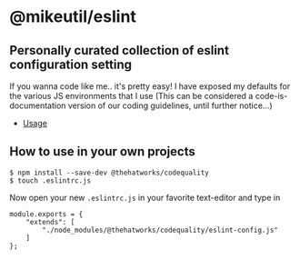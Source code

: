 # @mikeutil/eslint

## Personally curated collection of eslint configuration setting

If you wanna code like me.. it's pretty easy! I have exposed my defaults for the various JS environments that I use
(This can be considered a code-is-documentation version of our coding guidelines, until further notice...)


* [Usage](#how-to-use-in-your-own-projects)

## How to use in your own projects

    $ npm install --save-dev @thehatworks/codequality
    $ touch .eslintrc.js

Now open your new `.eslintrc.js` in your favorite text-editor and type in

    module.exports = {
        "extends": [
            "./node_modules/@thehatworks/codequality/eslint-config.js"
        ]
    };